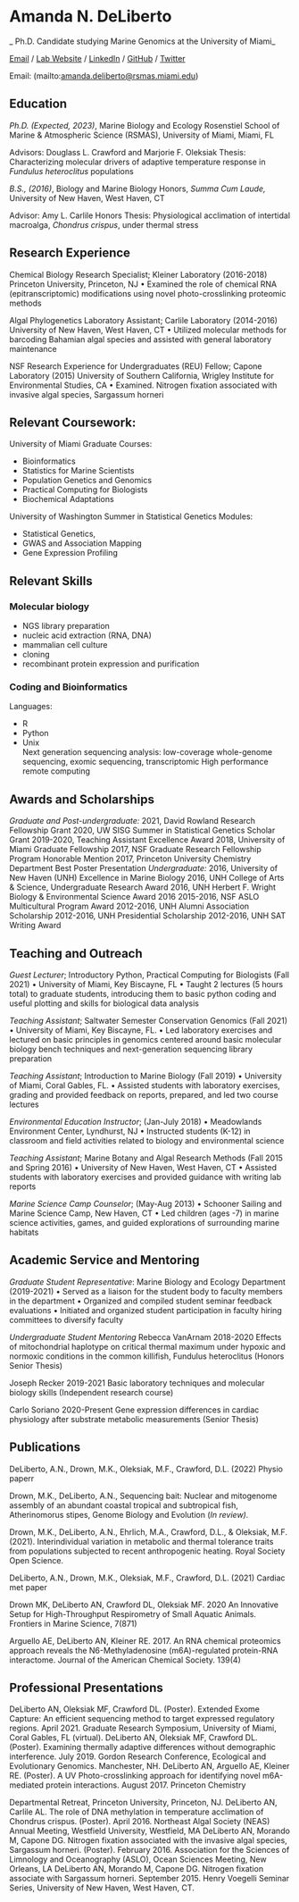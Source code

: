 # Amanda N. DeLiberto

_ Ph.D. Candidate studying Marine Genomics at the University of Miami_ <br>

[Email](mailto:amanda.deliberto@rsmas.miami.edu) / [Lab Website](https://marine-genomics.rsmas.miami.edu/) / [LinkedIn](https://www.linkedin.com/in/amanda-deliberto-205b5462/) / [GitHub](https://github.com/ADeLiberto/) / [Twitter](https://twitter.com/AmandaDeLiberto/)
 
Email: (mailto:amanda.deliberto@rsmas.miami.edu)

## Education

*Ph.D. (Expected, 2023)*, Marine Biology and Ecology
Rosenstiel School of Marine & Atmospheric Science (RSMAS),
University of Miami, Miami, FL

Advisors: Douglass L. Crawford and Marjorie F. Oleksiak
Thesis: Characterizing molecular drivers of adaptive temperature  response in *Fundulus heteroclitus* populations

*B.S., (2016)*, Biology and Marine Biology Honors, *Summa Cum Laude,*
University of New Haven, West Haven, CT

Advisor: Amy L. Carlile
Honors Thesis: Physiological acclimation of intertidal macroalga, *Chondrus crispus*, under thermal stress

## Research Experience

Chemical Biology Research Specialist; Kleiner Laboratory (2016-2018)
Princeton University, Princeton, NJ
• Examined the role of chemical RNA (epitranscriptomic) modifications using novel photo-crosslinking proteomic methods

Algal Phylogenetics Laboratory Assistant; Carlile Laboratory (2014-2016)
University of New Haven, West Haven, CT
• Utilized molecular methods for barcoding Bahamian algal species and assisted with general laboratory maintenance

NSF Research Experience for Undergraduates (REU) Fellow; Capone Laboratory (2015)
University of Southern California, Wrigley Institute for Environmental Studies, CA
• Examined. Nitrogen fixation associated with invasive algal species, Sargassum
horneri

## Relevant Coursework:
University of Miami Graduate Courses: 
- Bioinformatics
- Statistics for Marine Scientists
- Population Genetics and Genomics
- Practical Computing for Biologists
- Biochemical Adaptations

University of Washington Summer in Statistical Genetics Modules: 
- Statistical Genetics, 
- GWAS and Association Mapping
- Gene Expression Profiling


## Relevant Skills
### Molecular biology
- NGS library preparation
- nucleic acid extraction (RNA, DNA)
- mammalian cell culture
- cloning
- recombinant protein expression and purification

### Coding and Bioinformatics
Languages: 
- R
- Python
- Unix  
Next generation sequencing analysis: low-coverage whole-genome sequencing, exomic sequencing, transcriptomic
High performance remote computing

## Awards and Scholarships
*Graduate and Post-undergraduate:*
2021, David Rowland Research Fellowship Grant
2020, UW SISG Summer in Statistical Genetics Scholar Grant
2019-2020, Teaching Assistant Excellence Award
2018, University of Miami Graduate Fellowship
2017, NSF Graduate Research Fellowship Program Honorable Mention
2017, Princeton University Chemistry Department Best Poster Presentation
*Undergraduate:*
2016, University of New Haven (UNH) Excellence in Marine Biology
2016, UNH College of Arts & Science, Undergraduate Research Award
2016, UNH Herbert F. Wright Biology & Environmental Science Award 2016
2015-2016, NSF ASLO Multicultural Program Award
2012-2016, UNH Alumni Association Scholarship
2012-2016, UNH Presidential Scholarship
2012-2016, UNH SAT Writing Award

## Teaching and Outreach
*Guest Lecturer*; Introductory Python, Practical Computing for Biologists (Fall 2021)
• University of Miami, Key Biscayne, FL
• Taught 2 lectures (5 hours total) to graduate students, introducing them to basic python
coding and useful plotting and skills for biological data analysis

*Teaching Assistant*; Saltwater Semester Conservation Genomics (Fall 2021)
• University of Miami, Key Biscayne, FL.
• Led laboratory exercises and lectured on basic principles in genomics centered around
basic molecular biology bench techniques and next-generation sequencing library
preparation

*Teaching Assistant*; Introduction to Marine Biology (Fall 2019)
• University of Miami, Coral Gables, FL.
• Assisted students with laboratory exercises, grading and provided feedback on reports,
prepared, and led two course lectures

*Environmental Education Instructor*; (Jan-July 2018)
• Meadowlands Environment Center, Lyndhurst, NJ
• Instructed students (K-12) in classroom and field activities related to biology and
environmental science

*Teaching Assistant*; Marine Botany and Algal Research Methods (Fall 2015 and Spring 2016)
• University of New Haven, West Haven, CT
• Assisted students with laboratory exercises and provided guidance with writing lab
reports

*Marine Science Camp Counselor*; (May-Aug 2013)
• Schooner Sailing and Marine Science Camp, New Haven, CT
• Led children (ages -7) in marine science activities, games, and guided explorations of
surrounding marine habitats

## Academic Service and Mentoring
*Graduate Student Representative*: Marine Biology and Ecology Department (2019-2021)
• Served as a liaison for the student body to faculty members in the department
• Organized and compiled student seminar feedback evaluations
• Initiated and organized student participation in faculty hiring committees to diversify
faculty

*Undergraduate Student Mentoring*
Rebecca VanArnam 2018-2020
Effects of mitochondrial haplotype on critical thermal maximum under hypoxic and normoxic
conditions in the common killifish, Fundulus heteroclitus (Honors Senior Thesis)

Joseph Recker 2019-2021
Basic laboratory techniques and molecular biology skills (Independent research course)

Carlo Soriano 2020-Present
Gene expression differences in cardiac physiology after substrate metabolic measurements
(Senior Thesis)

## Publications

DeLiberto, A.N., Drown, M.K., Oleksiak, M.F., Crawford, D.L. (2022) Physio paperr


Drown, M.K., DeLiberto, A.N., 
Sequencing bait: Nuclear and mitogenome assembly of an abundant coastal tropical and subtropical fish, Atherinomorus stipes, Genome Biology and Evolution (*In review).*

Drown, M.K., DeLiberto, A.N., Ehrlich, M.A., Crawford, D.L., & Oleksiak, M.F. (2021). Interindividual variation in metabolic and thermal tolerance traits from populations subjected to recent anthropogenic heating. Royal Society Open Science.

DeLiberto, A.N., Drown, M.K., Oleksiak, M.F., Crawford, D.L. (2021) Cardiac met paper

Drown MK, DeLiberto AN, Crawford DL, Oleksiak MF. 2020 An Innovative Setup for High-Throughput Respirometry of Small Aquatic Animals. Frontiers in Marine Science, 7(871)

Arguello AE, DeLiberto AN, Kleiner RE. 2017. An RNA chemical proteomics approach reveals
the N6-Methyladenosine (m6A)-regulated protein-RNA interactome. Journal of the American
Chemical Society. 139(4)

## Professional Presentations
DeLiberto AN, Oleksiak MF, Crawford DL. (Poster). Extended Exome Capture: An efficient
sequencing method to target expressed regulatory regions. April 2021. Graduate Research
Symposium, University of Miami, Coral Gables, FL (virtual).
DeLiberto AN, Oleksiak MF, Crawford DL. (Poster). Examining thermally adaptive differences
without demographic interference. July 2019. Gordon Research Conference, Ecological and
Evolutionary Genomics. Manchester, NH.
DeLiberto AN, Arguello AE, Kleiner RE. (Poster). A UV Photo-crosslinking approach for
identifying novel m6A-mediated protein interactions. August 2017. Princeton Chemistry

Departmental Retreat, Princeton University, Princeton, NJ.
DeLiberto AN, Carlile AL. The role of DNA methylation in temperature acclimation of
Chondrus crispus. (Poster). April 2016. Northeast Algal Society (NEAS) Annual Meeting,
Westfield University, Westfield, MA
DeLiberto AN, Morando M, Capone DG. Nitrogen fixation associated with the invasive algal
species, Sargassum horneri. (Poster). February 2016. Association for the Sciences of Limnology
and Oceanography (ASLO), Ocean Sciences Meeting, New Orleans, LA
DeLiberto AN, Morando M, Capone DG. Nitrogen fixation associate with Sargassum horneri.
September 2015. Henry Voegelli Seminar Series, University of New Haven, West Haven, CT.
